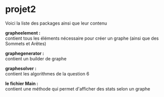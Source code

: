 # projet2
 
Voici la liste des packages ainsi que leur contenu

**grapheelement :**  
contient tous les éléments nécessaire pour créer un graphe (ainsi que des Sommets et Arêtes)  

**graphegenerator :**  
contient un builder de graphe  

**graphesolver :**  
contient les algorithmes de la question 6  

**le fichier Main :**  
contient une méthode qui permet d'afficher des stats selon un graphe  
